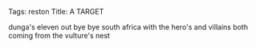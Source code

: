 Tags: reston
Title: A TARGET
  
dunga's eleven out bye bye south africa with the hero's and villains both coming from the vulture's nest